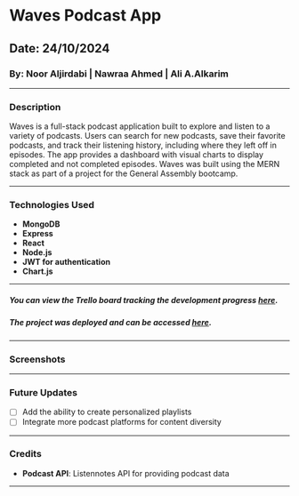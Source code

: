 # **Waves Podcast App**

## Date: 24/10/2024

### By: Noor Aljirdabi | Nawraa Ahmed | Ali A.Alkarim

---

### **Description**

Waves is a full-stack podcast application built to explore and listen to a variety of podcasts. Users can search for new podcasts, save their favorite podcasts, and track their listening history, including where they left off in episodes. The app provides a dashboard with visual charts to display completed and not completed episodes. Waves was built using the MERN stack as part of a project for the General Assembly bootcamp.

---

### **Technologies Used**

- **MongoDB**
- **Express**
- **React**
- **Node.js**
- **JWT for authentication**
- **Chart.js**

---

##### You can view the Trello board tracking the development progress [here](https://trello.com/b/zglS1zxt/my-trello-board).

##### The project was deployed and can be accessed [here](URL).

---

### **Screenshots**

---

### **Future Updates**

- [ ] Add the ability to create personalized playlists
- [ ] Integrate more podcast platforms for content diversity

---

### **Credits**

- **Podcast API**: Listennotes API for providing podcast data

---
